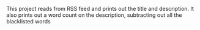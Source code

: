 This project reads from RSS feed and prints out the title and description. It also prints out a word count on the description, subtracting out all the blacklisted words
